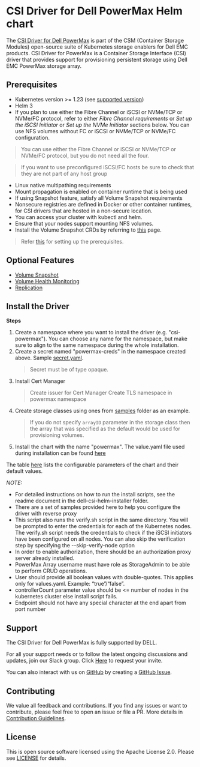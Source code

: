 # CSI Driver for Dell PowerMax Helm chart

The [CSI Driver for Dell PowerMax](https://github.com/dell/csi-powermax) is part of the CSM (Container Storage Modules) open-source suite of Kubernetes storage enablers for Dell EMC products. CSI Driver for PowerMax is a Container Storage Interface (CSI) driver that provides support for provisioning persistent storage using Dell EMC PowerMax storage array.

## Prerequisites

- Kubernetes version >= 1.23 (see [supported version](https://dell.github.io/csm-docs/docs/csidriver/#features-and-capabilities))
- Helm 3
- If you plan to use either the Fibre Channel or iSCSI or NVMe/TCP or NVMe/FC protocol, refer to either _Fibre Channel requirements_ or _Set up the iSCSI Initiator_ or _Set up the NVMe Initiator_ sections below. You can use NFS volumes without FC or iSCSI or NVMe/TCP or NVMe/FC configuration.
> You can use either the Fibre Channel or iSCSI or NVMe/TCP or NVMe/FC protocol, but you do not need all the four.

> If you want to use preconfigured iSCSI/FC hosts be sure to check that they are not part of any host group
- Linux native multipathing requirements
- Mount propagation is enabled on container runtime that is being used
- If using Snapshot feature, satisfy all Volume Snapshot requirements
- Nonsecure registries are defined in Docker or other container runtimes, for CSI drivers that are hosted in a non-secure location.
- You can access your cluster with kubectl and helm.
- Ensure that your nodes support mounting NFS volumes.
- Install the Volume Snapshot CRDs by referring to [this](https://dell.github.io/csm-docs/docs/csidriver/installation/helm/powermax/#optional-volume-snapshot-requirements) page.

> Refer [this](https://dell.github.io/csm-docs/docs/csidriver/installation/helm/powermax/#prerequisites) for setting up the prerequisites.

## Optional Features
- [Volume Snapshot](https://dell.github.io/csm-docs/docs/csidriver/installation/helm/powermax/#optional-volume-snapshot-requirements)
- [Volume Health Monitoring](https://dell.github.io/csm-docs/docs/csidriver/installation/helm/powermax/#volume-health-monitoring)
- [Replication](https://dell.github.io/csm-docs/docs/csidriver/installation/helm/powermax/#optional-replication-feature-requirements)

## Install the Driver
**Steps**
1. Create a namespace where you want to install the driver (e.g. "csi-powermax"). You can choose any name for the namespace, but make sure to align to the same namespace during the whole installation.
2. Create a secret named "powermax-creds" in the namespace created above. Sample [secret.yaml](https://github.com/dell/csi-powermax/blob/main/samples/secret/secret.yaml).
    >Secret must be of type opaque.
3. Install Cert Manager
    >Create issuer for Cert Manager
    >Create TLS namespace in powermax namespace
4. Create storage classes using ones from [samples](https://github.com/dell/csi-powermax/tree/main/samples/storageclass) folder as an example.
    > If you do not specify `arrayID` parameter in the storage class then the array that was specified as the default would be used for provisioning volumes.
5. Install the chart with the name "powermax". The value.yaml file used during installation can be found [here](https://github.com/dell/csi-powermax/blob/main/helm/csi-powermax/values.yaml)

The table [here](https://dell.github.io/csm-docs/docs/csidriver/installation/helm/powermax/#:~:text=powermax%2Dsettings.yaml-,Parameter,Default,-global) lists the configurable parameters of the chart and their default values. 

*NOTE:* 
- For detailed instructions on how to run the install scripts, see the readme document in the dell-csi-helm-installer folder.
- There are a set of samples provided here to help you configure the driver with reverse proxy
- This script also runs the verify.sh script in the same directory. You will be prompted to enter the credentials for each of the Kubernetes nodes. The verify.sh script needs the credentials to check if the iSCSI initiators have been configured on all nodes. You can also skip the verification step by specifying the --skip-verify-node option
- In order to enable authorization, there should be an authorization proxy server already installed.
- PowerMax Array username must have role as StorageAdmin to be able to perform CRUD operations.
- User should provide all boolean values with double-quotes. This applies only for values.yaml. Example: “true”/“false”.
- controllerCount parameter value should be <= number of nodes in the kubernetes cluster else install script fails.
- Endpoint should not have any special character at the end apart from port number

## Support

The CSI Driver for Dell PowerMax is fully supported by DELL.

For all your support needs or to follow the latest ongoing discussions and updates, join our Slack group. Click [Here](http://del.ly/Slack_request) to request your invite.

You can also interact with us on [GitHub](https://github.com/dell/csm) by creating a [GitHub Issue](https://github.com/dell/csm/issues).

## Contributing

We value all feedback and contributions. If you find any issues or want to contribute, please feel free to open an issue or file a PR. More details in [Contribution Guidelines](https://dell.github.io/csm-docs/docs/references/contributionguidelines/).

## License

This is open source software licensed using the Apache License 2.0. Please see [LICENSE](https://github.com/dell/csi-powermax/blob/main/licenses/Apache.txt) for details.
